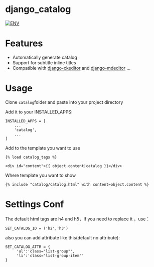 # django_catalog

[![ENV](https://img.shields.io/badge/django-1.7+-green.svg)](https://github.com/pylixm/django-mdeditor)
# Features
- Automatically generate catalog 
- Support for subtitle inline titles
- Compatible with [django-ckeditor](https://github.com/django-ckeditor/django-ckeditor) and [django-mdeditor](https://github.com/pylixm/django-mdeditor) ...

# Usage
Clone ```catalog```folder and paste into your project directory

Add it to your INSTALLED_APPS:
```
INSTALLED_APPS = [
    ...
    'catalog',
    ...
]
```
Add to the template you want to use
```
{% load catalog_tags %}
```
```
<div id="content">{{ object.content|catalog }}</div>
```
Where template you want to show
```
{% include "catalog/catalog.html" with content=object.content %}
```
# Settings Conf

The default html tags are h4 and h5，If you need to replace it ，use：
```
SET_CATALOG_ID = ('h2','h3')
```
also you can add attribute like this(default no attribute):
```
SET_CATALOG_ATTR = {
     'ul':'class="list-group"',
     'li':'class="list-group-item"'
}
```
